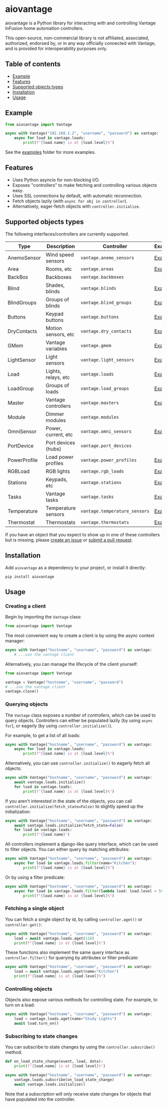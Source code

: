 # aiovantage

aiovantage is a Python library for interacting with and controlling Vantage InFusion home automation controllers.

This open-source, non-commercial library is not affiliated, associated, authorized, endorsed by, or in any way officially connected with Vantage, and is provided for interoperability purposes only.

## Table of contents

<!-- START doctoc generated TOC please keep comment here to allow auto update -->
<!-- DON'T EDIT THIS SECTION, INSTEAD RE-RUN doctoc TO UPDATE -->

- [Example](#example)
- [Features](#features)
- [Supported objects types](#supported-objects-types)
- [Installation](#installation)
- [Usage](#usage)

<!-- END doctoc generated TOC please keep comment here to allow auto update -->

## Example

```python
from aiovantage import Vantage

async with Vantage("192.168.1.2", "username", "password") as vantage:
    async for load in vantage.loads:
        print(f"{load.name} is at {load.level}%")
```

See the [examples](examples) folder for more examples.

## Features

- Uses Python asyncio for non-blocking I/O.
- Exposes "controllers" to make fetching and controlling various objects easy.
- Uses SSL connections by default, with automatic reconnection.
- Fetch objects lazily (with `async for obj in controller`).
- Alternatively, eager-fetch objects with `controller.initialize`.

## Supported objects types

The following interfaces/controllers are currently supported.

| Type          | Description           | Controller                    | Examples                                  |
| ------------- | --------------------- | ----------------------------- | ----------------------------------------- |
| AnemoSensor   | Wind speed sensors    | `vantage.anemo_sensors`       | [Examples](examples/anemo_sensors)        |
| Area          | Rooms, etc            | `vantage.areas`               | [Examples](examples/areas)                |
| BackBox       | Backboxes             | `vantage.backboxes`           |                                           |
| Blind         | Shades, blinds        | `vantage.blinds`              | [Examples](examples/blinds)               |
| BlindGroups   | Groups of blinds      | `vantage.blind_groups`        | [Examples](examples/blind_groups)         |
| Buttons       | Keypad buttons        | `vantage.buttons`             | [Examples](examples/buttons)              |
| DryContacts   | Motion sensors, etc   | `vantage.dry_contacts`        | [Examples](examples/dry_contacts)         |
| GMem          | Vantage variables     | `vantage.gmem`                | [Examples](examples/gmem)                 |
| LightSensor   | Light sensors         | `vantage.light_sensors`       | [Examples](examples/light_sensors)        |
| Load          | Lights, relays, etc   | `vantage.loads`               | [Examples](examples/loads)                |
| LoadGroup     | Groups of loads       | `vantage.load_groups`         | [Examples](examples/load_groups)          |
| Master        | Vantage controllers   | `vantage.masters`             | [Examples](examples/masters)              |
| Module        | Dimmer modules        | `vantage.modules`             |                                           |
| OmniSensor    | Power, current, etc   | `vantage.omni_sensors`        | [Examples](examples/omni_sensors)         |
| PortDevice    | Port devices (hubs)   | `vantage.port_devices`        |                                           |
| PowerProfile  | Load power profiles   | `vantage.power_profiles`      | [Examples](examples/power_profiles)       |
| RGBLoad       | RGB lights            | `vantage.rgb_loads`           | [Examples](examples/rgb_loads)            |
| Stations      | Keypads, etc          | `vantage.stations`            | [Examples](examples/stations)             |
| Tasks         | Vantage tasks         | `vantage.tasks`               | [Examples](examples/tasks)                |
| Temperature   | Temperature sensors   | `vantage.temperature_sensors` | [Examples](examples/temperature_sensors)  |
| Thermostat    | Thermostats           | `vantage.thermostats`         | [Examples](examples/thermostats)          |

If you have an object that you expect to show up in one of these controllers but is missing, please [create an issue](issues) or [submit a pull request](CONTRIBUTING.md#-adding-support-for-new-devices).

## Installation

Add `aiovantage` as a dependency to your project, or install it directly:

```shell
pip install aiovantage
```

## Usage

### Creating a client

Begin by importing the `Vantage` class:

```python
from aiovantage import Vantage
```

The most convenient way to create a client is by using the async context manager:

```python
async with Vantage("hostname", "username", "password") as vantage:
    # ...use the vantage client
```

Alternatively, you can manage the lifecycle of the client yourself:

```python
from aiovantage import Vantage

vantage = Vantage("hostname", "username", "password")
# ...use the vantage client
vantage.close()
```

### Querying objects

The `Vantage` class exposes a number of *controllers*, which can be used to query objects. Controllers can either be populated lazily (by using `async for`), or eagerly (by using `controller.initialize()`).

For example, to get a list of all loads:

```python
async with Vantage("hostname", "username", "password") as vantage:
    async for load in vantage.loads:
        print(f"{load.name} is at {load.level}%")
```

Alternatively, you can use `controller.initialize()` to eagerly fetch all objects:

```python
async with Vantage("hostname", "username", "password") as vantage:
    await vantage.loads.initialize()
    for load in vantage.loads:
        print(f"{load.name} is at {load.level}%")
```

If you aren't interested in the state of the objects, you can call `controller.initialize(fetch_state=False)` to slightly speed up the initialization:

```python
async with Vantage("hostname", "username", "password") as vantage:
    await vantage.loads.initialize(fetch_state=False)
    for load in vantage.loads:
        print(f"{load.name}")
```

All controllers implement a django-like query interface, which can be used to filter objects. You can either query by matching attributes:

```python
async with Vantage("hostname", "username", "password") as vantage:
    async for load in vantage.loads.filter(name="Kitchen"):
        print(f"{load.name} is at {load.level}%")
```

Or by using a filter predicate:

```python
async with Vantage("hostname", "username", "password") as vantage:
    async for load in vantage.loads.filter(lambda load: load.level > 50):
        print(f"{load.name} is at {load.level}%")
```

### Fetching a single object

You can fetch a single object by id, by calling `controller.aget()` or `controller.get()`:

```python
async with Vantage("hostname", "username", "password") as vantage:
    load = await vantage.loads.aget(118)
    print(f"{load.name} is at {load.level}%")
```

These functions also implement the same query interface as `controller.filter()` for querying by
attributes or filter predicate:

```python
async with Vantage("hostname", "username", "password") as vantage:
    load = await vantage.loads.aget(name="Kitchen")
    print(f"{load.name} is at {load.level}%")
```

### Controlling objects

Objects also expose various methods for controlling state. For example, to turn on a load:

```python
async with Vantage("hostname", "username", "password") as vantage:
    load = vantage.loads.aget(name="Study Lights")
    await load.turn_on()
```

### Subscribing to state changes

You can subscribe to state changes by using the `controller.subscribe()` method:

```python
def on_load_state_change(event, load, data):
    print(f"{load.name} is at {load.level}%")

async with Vantage("hostname", "username", "password") as vantage:
    vantage.loads.subscribe(on_load_state_change)
    await vantage.loads.initialize()
```

Note that a subscription will only receive state changes for objects that have populated into the controller.
